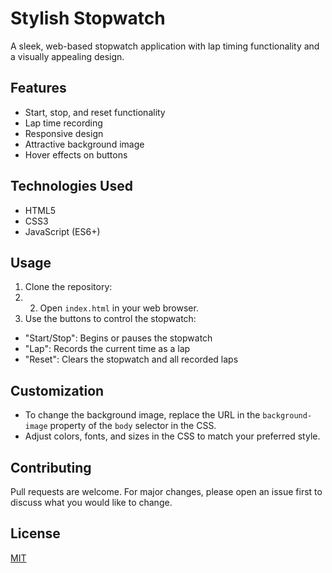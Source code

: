 # Stylish Stopwatch

A sleek, web-based stopwatch application with lap timing functionality and a visually appealing design.

## Features

- Start, stop, and reset functionality
- Lap time recording
- Responsive design
- Attractive background image
- Hover effects on buttons

## Technologies Used

- HTML5
- CSS3
- JavaScript (ES6+)

## Usage

1. Clone the repository:
2. 2. Open `index.html` in your web browser.
3. Use the buttons to control the stopwatch:
- "Start/Stop": Begins or pauses the stopwatch
- "Lap": Records the current time as a lap
- "Reset": Clears the stopwatch and all recorded laps

## Customization

- To change the background image, replace the URL in the `background-image` property of the `body` selector in the CSS.
- Adjust colors, fonts, and sizes in the CSS to match your preferred style.

## Contributing

Pull requests are welcome. For major changes, please open an issue first to discuss what you would like to change.

## License

[MIT](https://choosealicense.com/licenses/mit/)
